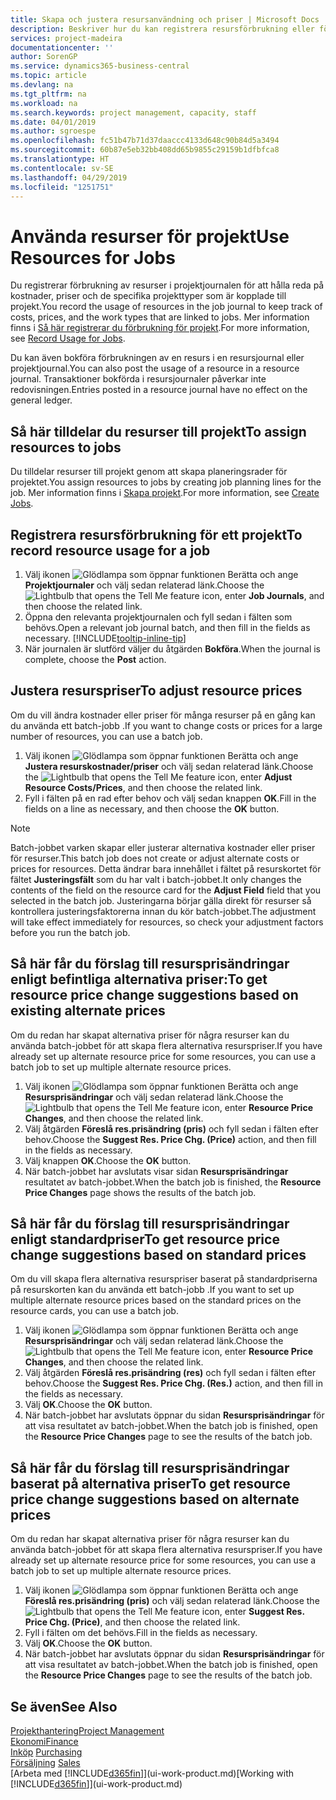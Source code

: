 ```yaml
---
title: Skapa och justera resursanvändning och priser | Microsoft Docs
description: Beskriver hur du kan registrera resursförbrukning eller förbrukning för ett projekt för att hålla reda på och hantera kostnader, priser och arbetstyper.
services: project-madeira
documentationcenter: ''
author: SorenGP
ms.service: dynamics365-business-central
ms.topic: article
ms.devlang: na
ms.tgt_pltfrm: na
ms.workload: na
ms.search.keywords: project management, capacity, staff
ms.date: 04/01/2019
ms.author: sgroespe
ms.openlocfilehash: fc51b47b71d37daaccc4133d648c90b84d5a3494
ms.sourcegitcommit: 60b87e5eb32bb408dd65b9855c29159b1dfbfca8
ms.translationtype: HT
ms.contentlocale: sv-SE
ms.lasthandoff: 04/29/2019
ms.locfileid: "1251751"
---
```

# <a name="use-resources-for-jobs"></a><span data-ttu-id="5cd35-103">Använda resurser för projekt</span><span class="sxs-lookup"><span data-stu-id="5cd35-103">Use Resources for Jobs</span></span>
<span data-ttu-id="5cd35-104">Du registrerar förbrukning av resurser i projektjournalen för att hålla reda på kostnader, priser och de specifika projekttyper som är kopplade till projekt.</span><span class="sxs-lookup"><span data-stu-id="5cd35-104">You record the usage of resources in the job journal to keep track of costs, prices, and the work types that are linked to jobs.</span></span> <span data-ttu-id="5cd35-105">Mer information finns i [Så här registrerar du förbrukning för projekt](projects-how-record-job-usage.md).</span><span class="sxs-lookup"><span data-stu-id="5cd35-105">For more information, see [Record Usage for Jobs](projects-how-record-job-usage.md).</span></span>

<span data-ttu-id="5cd35-106">Du kan även bokföra förbrukningen av en resurs i en resursjournal eller projektjournal.</span><span class="sxs-lookup"><span data-stu-id="5cd35-106">You can also post the usage of a resource in a resource journal.</span></span> <span data-ttu-id="5cd35-107">Transaktioner bokförda i resursjournaler påverkar inte redovisningen.</span><span class="sxs-lookup"><span data-stu-id="5cd35-107">Entries posted in a resource journal have no effect on the general ledger.</span></span>

## <a name="to-assign-resources-to-jobs"></a><span data-ttu-id="5cd35-108">Så här tilldelar du resurser till projekt</span><span class="sxs-lookup"><span data-stu-id="5cd35-108">To assign resources to jobs</span></span>
<span data-ttu-id="5cd35-109">Du tilldelar resurser till projekt genom att skapa planeringsrader för projektet.</span><span class="sxs-lookup"><span data-stu-id="5cd35-109">You assign resources to jobs by creating job planning lines for the job.</span></span> <span data-ttu-id="5cd35-110">Mer information finns i [Skapa projekt](projects-how-create-jobs.md).</span><span class="sxs-lookup"><span data-stu-id="5cd35-110">For more information, see [Create Jobs](projects-how-create-jobs.md).</span></span>

## <a name="to-record-resource-usage-for-a-job"></a><span data-ttu-id="5cd35-111">Registrera resursförbrukning för ett projekt</span><span class="sxs-lookup"><span data-stu-id="5cd35-111">To record resource usage for a job</span></span>
1. <span data-ttu-id="5cd35-112">Välj ikonen ![Glödlampa som öppnar funktionen Berätta](media/ui-search/search_small.png "Berätta vad du vill göra") och ange **Projektjournaler** och välj sedan relaterad länk.</span><span class="sxs-lookup"><span data-stu-id="5cd35-112">Choose the ![Lightbulb that opens the Tell Me feature](media/ui-search/search_small.png "Tell me what you want to do") icon, enter **Job Journals**, and then choose the related link.</span></span>
2. <span data-ttu-id="5cd35-113">Öppna den relevanta projektjournalen och fyll sedan i fälten som behövs.</span><span class="sxs-lookup"><span data-stu-id="5cd35-113">Open a relevant job journal batch, and then fill in the fields as necessary.</span></span> [!INCLUDE[tooltip-inline-tip](includes/tooltip-inline-tip_md.md)]
3. <span data-ttu-id="5cd35-114">När journalen är slutförd väljer du åtgärden **Bokföra**.</span><span class="sxs-lookup"><span data-stu-id="5cd35-114">When the journal is complete, choose the **Post** action.</span></span>

## <a name="to-adjust-resource-prices"></a><span data-ttu-id="5cd35-115">Justera resurspriser</span><span class="sxs-lookup"><span data-stu-id="5cd35-115">To adjust resource prices</span></span>
<span data-ttu-id="5cd35-116">Om du vill ändra kostnader eller priser för många resurser på en gång kan du använda ett batch-jobb .</span><span class="sxs-lookup"><span data-stu-id="5cd35-116">If you want to change costs or prices for a large number of resources, you can use a batch job.</span></span>  

1. <span data-ttu-id="5cd35-117">Välj ikonen ![Glödlampa som öppnar funktionen Berätta](media/ui-search/search_small.png "Berätta vad du vill göra") och ange **Justera resurskostnader/priser** och välj sedan relaterad länk.</span><span class="sxs-lookup"><span data-stu-id="5cd35-117">Choose the ![Lightbulb that opens the Tell Me feature](media/ui-search/search_small.png "Tell me what you want to do") icon, enter **Adjust Resource Costs/Prices**, and then choose the related link.</span></span>
2. <span data-ttu-id="5cd35-118">Fyll i fälten på en rad efter behov och välj sedan knappen **OK**.</span><span class="sxs-lookup"><span data-stu-id="5cd35-118">Fill in the fields on a line as necessary, and then choose the **OK** button.</span></span>

> [!NOTE]  
>   <span data-ttu-id="5cd35-119">Batch-jobbet varken skapar eller justerar alternativa kostnader eller priser för resurser.</span><span class="sxs-lookup"><span data-stu-id="5cd35-119">This batch job does not create or adjust alternate costs or prices for resources.</span></span> <span data-ttu-id="5cd35-120">Detta ändrar bara innehållet i fältet på resurskortet för fältet **Justeringsfält** som du har valt i batch-jobbet.</span><span class="sxs-lookup"><span data-stu-id="5cd35-120">It only changes the contents of the field on the resource card for the **Adjust Field** field that you selected in the batch job.</span></span> <span data-ttu-id="5cd35-121">Justeringarna börjar gälla direkt för resurser så kontrollera justeringsfaktorerna innan du kör batch-jobbet.</span><span class="sxs-lookup"><span data-stu-id="5cd35-121">The adjustment will take effect immediately for resources, so check your adjustment factors before you run the batch job.</span></span>

## <a name="to-get-resource-price-change-suggestions-based-on-existing-alternate-prices"></a><span data-ttu-id="5cd35-122">Så här får du förslag till resursprisändringar enligt befintliga alternativa priser:</span><span class="sxs-lookup"><span data-stu-id="5cd35-122">To get resource price change suggestions based on existing alternate prices</span></span>
<span data-ttu-id="5cd35-123">Om du redan har skapat alternativa priser för några resurser kan du använda batch-jobbet för att skapa flera alternativa resurspriser.</span><span class="sxs-lookup"><span data-stu-id="5cd35-123">If you have already set up alternate resource price for some resources, you can use a batch job to set up multiple alternate resource prices.</span></span>

1. <span data-ttu-id="5cd35-124">Välj ikonen ![Glödlampa som öppnar funktionen Berätta](media/ui-search/search_small.png "Glödlampa som öppnar funktionen Berätta") och ange **Resursprisändringar** och välj sedan relaterad länk.</span><span class="sxs-lookup"><span data-stu-id="5cd35-124">Choose the ![Lightbulb that opens the Tell Me feature](media/ui-search/search_small.png "Tell me what you want to do") icon, enter **Resource Price Changes**, and then choose the related link.</span></span>
2. <span data-ttu-id="5cd35-125">Välj åtgärden **Föreslå res.prisändring (pris)** och fyll sedan i fälten efter behov.</span><span class="sxs-lookup"><span data-stu-id="5cd35-125">Choose the **Suggest Res. Price Chg. (Price)** action, and then fill in the fields as necessary.</span></span>
3. <span data-ttu-id="5cd35-126">Välj knappen **OK**.</span><span class="sxs-lookup"><span data-stu-id="5cd35-126">Choose the **OK** button.</span></span>  
4. <span data-ttu-id="5cd35-127">När batch-jobbet har avslutats visar sidan **Resursprisändringar** resultatet av batch-jobbet.</span><span class="sxs-lookup"><span data-stu-id="5cd35-127">When the batch job is finished, the **Resource Price Changes** page shows the results of the batch job.</span></span>

## <a name="to-get-resource-price-change-suggestions-based-on-standard-prices"></a><span data-ttu-id="5cd35-128">Så här får du förslag till resursprisändringar enligt standardpriser</span><span class="sxs-lookup"><span data-stu-id="5cd35-128">To get resource price change suggestions based on standard prices</span></span>
<span data-ttu-id="5cd35-129">Om du vill skapa flera alternativa resurspriser baserat på standardpriserna på resurskorten kan du använda ett batch-jobb .</span><span class="sxs-lookup"><span data-stu-id="5cd35-129">If you want to set up multiple alternate resource prices based on the standard prices on the resource cards, you can use a batch job.</span></span>  

1. <span data-ttu-id="5cd35-130">Välj ikonen ![Glödlampa som öppnar funktionen Berätta](media/ui-search/search_small.png "Glödlampa som öppnar funktionen Berätta") och ange **Resursprisändringar** och välj sedan relaterad länk.</span><span class="sxs-lookup"><span data-stu-id="5cd35-130">Choose the ![Lightbulb that opens the Tell Me feature](media/ui-search/search_small.png "Tell me what you want to do") icon, enter **Resource Price Changes**, and then choose the related link.</span></span>
2. <span data-ttu-id="5cd35-131">Välj åtgärden **Föreslå res.prisändring (res)** och fyll sedan i fälten efter behov.</span><span class="sxs-lookup"><span data-stu-id="5cd35-131">Choose the **Suggest Res. Price Chg. (Res.)** action, and then fill in the fields as necessary.</span></span>  
3. <span data-ttu-id="5cd35-132">Välj **OK**.</span><span class="sxs-lookup"><span data-stu-id="5cd35-132">Choose the **OK** button.</span></span>  
4. <span data-ttu-id="5cd35-133">När batch-jobbet har avslutats öppnar du sidan **Resursprisändringar** för att visa resultatet av batch-jobbet.</span><span class="sxs-lookup"><span data-stu-id="5cd35-133">When the batch job is finished, open the **Resource Price Changes** page to see the results of the batch job.</span></span>

## <a name="to-get-resource-price-change-suggestions-based-on-alternate-prices"></a><span data-ttu-id="5cd35-134">Så här får du förslag till resursprisändringar baserat på alternativa priser</span><span class="sxs-lookup"><span data-stu-id="5cd35-134">To get resource price change suggestions based on alternate prices</span></span>
<span data-ttu-id="5cd35-135">Om du redan har skapat alternativa priser för några resurser kan du använda batch-jobbet för att skapa flera alternativa resurspriser.</span><span class="sxs-lookup"><span data-stu-id="5cd35-135">If you have already set up alternate resource price for some resources, you can use a batch job to set up multiple alternate resource prices.</span></span>

1. <span data-ttu-id="5cd35-136">Välj ikonen ![Glödlampa som öppnar funktionen Berätta](media/ui-search/search_small.png "Glödlampa som öppnar funktionen Berätta") och ange **Föreslå res.prisändring (pris)** och välj sedan relaterad länk.</span><span class="sxs-lookup"><span data-stu-id="5cd35-136">Choose the ![Lightbulb that opens the Tell Me feature](media/ui-search/search_small.png "Tell me what you want to do") icon, enter **Suggest Res. Price Chg. (Price)**, and then choose the related link.</span></span>  
2. <span data-ttu-id="5cd35-137">Fyll i fälten om det behövs.</span><span class="sxs-lookup"><span data-stu-id="5cd35-137">Fill in the fields as necessary.</span></span>
3. <span data-ttu-id="5cd35-138">Välj **OK**.</span><span class="sxs-lookup"><span data-stu-id="5cd35-138">Choose the **OK** button.</span></span>  
4. <span data-ttu-id="5cd35-139">När batch-jobbet har avslutats öppnar du sidan **Resursprisändringar** för att visa resultatet av batch-jobbet.</span><span class="sxs-lookup"><span data-stu-id="5cd35-139">When the batch job is finished, open the **Resource Price Changes** page to see the results of the batch job.</span></span>

## <a name="see-also"></a><span data-ttu-id="5cd35-140">Se även</span><span class="sxs-lookup"><span data-stu-id="5cd35-140">See Also</span></span>
[<span data-ttu-id="5cd35-141">Projekthantering</span><span class="sxs-lookup"><span data-stu-id="5cd35-141">Project Management</span></span>](projects-manage-projects.md)  
[<span data-ttu-id="5cd35-142">Ekonomi</span><span class="sxs-lookup"><span data-stu-id="5cd35-142">Finance</span></span>](finance.md)  
<span data-ttu-id="5cd35-143">[Inköp](purchasing-manage-purchasing.md)       </span><span class="sxs-lookup"><span data-stu-id="5cd35-143">[Purchasing](purchasing-manage-purchasing.md)       </span></span>  
<span data-ttu-id="5cd35-144">[Försäljning](sales-manage-sales.md)   </span><span class="sxs-lookup"><span data-stu-id="5cd35-144">[Sales](sales-manage-sales.md)   </span></span>  
<span data-ttu-id="5cd35-145">[Arbeta med [!INCLUDE[d365fin](includes/d365fin_md.md)]](ui-work-product.md)</span><span class="sxs-lookup"><span data-stu-id="5cd35-145">[Working with [!INCLUDE[d365fin](includes/d365fin_md.md)]](ui-work-product.md)</span></span>  
